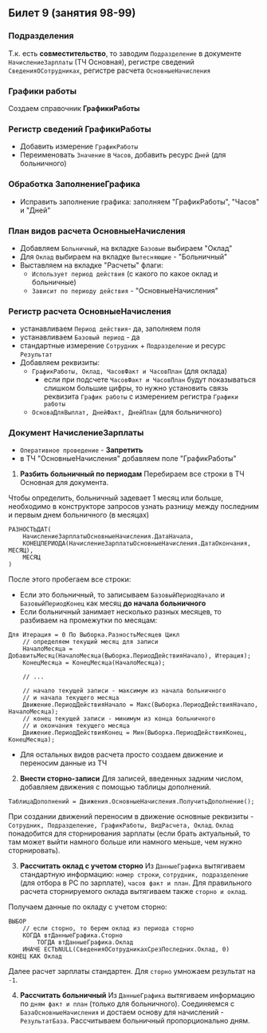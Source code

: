 ## Билет 9 (занятия 98-99)


### Подразделения

Т.к. есть **совместительство**, то заводим `Подразделение` в документе `НачислениеЗарплаты` (ТЧ Основная), регистре сведений `СведенияОСотрудниках`, регистре расчета `ОсновныеНачисления`


### Графики работы
Создаем справочник **ГрафикиРаботы**


### Регистр сведений **ГрафикиРаботы**

- Добавить измерение `ГрафикРаботы`
- Переименовать `Значение` в `Часов`, добавить ресурс `Дней` (для больничного)   


### Обработка **ЗаполнениеГрафика**

- Исправить заполнение графика: заполняем "ГрафикРаботы", "Часов" и "Дней"  


### План видов расчета **ОсновныеНачисления**

- Добавляем `Больничный`, на вкладке `Базовые` выбираем "Оклад"
- Для `Оклад` выбираем на вкладке `Вытесняющие` - "Больничный"
- Выставляем на вкладке "Расчеты" флаги:
	- `Использует период действия` (с какого по какое оклад и больничные)
	- `Зависит по периоду действия` - "ОсновныеНачисления"


### Регистр расчета **ОсновныеНачисления**

- устанавливаем `Период действия`- да, заполняем поля
- устанавливаем `Базовый период` - да
- стандартные измерение `Сотрудник` + `Подразделение` и ресурс `Результат`
- Добавляем реквизиты:
	- `ГрафикРаботы, Оклад, ЧасовФакт и ЧасовПлан` (для оклада)
		- если при подсчете `ЧасовФакт и ЧасовПлан` будут показываться слишком большие цифры, то нужно установить связь реквизита `График работы` с измерением регистра `Графики работы`
	- `ОсноваДляВыплат, ДнейФакт, ДнейПлан` (для больничного)


### Документ **НачислениеЗарплаты**

- `Оперативное проведение` - **Запретить**
- в ТЧ "ОсновныеНачисления" добавляем поле "ГрафикРаботы"


1. **Разбить больничный по периодам**
Перебираем все строки в ТЧ Основная для документа.

Чтобы определить, больничный задевает 1 месяц или больше, необходимо в конструкторе запросов узнать разницу между последним и первым днем больничного (в месяцах)
```1c
РАЗНОСТЬДАТ(
    НачислениеЗарплатыОсновныеНачисления.ДатаНачала,    
    КОНЕЦПЕРИОДА(НачислениеЗарплатыОсновныеНачисления.ДатаОкончания, МЕСЯЦ), 
    МЕСЯЦ
)
```
После этого пробегаем все строки:
- Если это больничный, то записываем `БазовыйПериодНачало` и `БазовыйПериодКонец` как месяц **до начала больничного**
- Если больничный занимает несколько разных месяцев, то разбиваем на промежутки по месяцам:
```1c
Для Итерация = 0 По Выборка.РазностьМесяцев Цикл
	// определяем текущий месяц для записи
	НачалоМесяца = ДобавитьМесяц(НачалоМесяца(Выборка.ПериодДействияНачало), Итерация);
	КонецМесяца = КонецМесяца(НачалоМесяца);

	// ...
	
	// начало текущей записи - максимум из начала больничного 
	// и начала текущего месяца
    Движение.ПериодДействияНачало = Макс(Выборка.ПериодДействияНачало, НачалоМесяца);  
    // конец текущей записи - минимум из конца больничного
    // и окончания текущего месяца
	Движение.ПериодДействияКонец = Мин(Выборка.ПериодДействияКонец, КонецМесяца);
```
- Для остальных видов расчета просто создаем движение и переносим данные из ТЧ

2. **Внести сторно-записи**
Для записей, введенных задним числом, добавляем движения с помощью таблицы дополнений.
```
ТаблицаДополнений = Движения.ОсновныеНачисления.ПолучитьДополнение();
```
При создании движений переносим в движение основные реквизиты - `Сотрудник, Подразделение, ГрафикРаботы, ВидРасчета, Оклад`. `Оклад` понадобится для сторнирования зарплаты (если брать актуальный, то там может выйти намного больше или намного меньше, чем нужно сторнировать).

3. **Рассчитать оклад с учетом сторно**
Из `ДанныеГрафика` вытягиваем стандартную информацию: `номер строки`, `сотрудник, подразделение` (для отбора в РС по зарплате), `часов факт и план`. Для правильного расчета сторнируемого оклада вытягиваем также `сторно и оклад`.

Получаем данные по окладу с учетом сторно:
```1c
ВЫБОР
	// если сторно, то берем оклад из периода сторно
	КОГДА втДанныеГрафика.Сторно
		ТОГДА втДанныеГрафика.Оклад
	ИНАЧЕ ЕСТЬNULL(СведенияОСотрудникахСрезПоследних.Оклад, 0)
КОНЕЦ КАК Оклад
```
Далее расчет зарплаты стандартен. Для `сторно` умножаем результат на `-1`.

4. **Рассчитать больничный**
Из `ДанныеГрафика` вытягиваем информацию по `дням факт и план` (только для больничного). Соединяемся с `БазаОсновныеНачисления` и достаем основу для начислений - `РезультатБаза`. Рассчитываем больничный пропорционально дням.